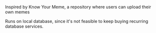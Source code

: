 Inspired by Know Your Meme, a repository where users can upload their own memes

Runs on local database, since it's not feasible to keep buying recurring database services.
